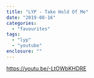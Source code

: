 ```yaml
---
title: "LYP - Take Hold Of Me"
date: "2019-08-16"
categories: 
  - "favourites"
tags: 
  - "lyp"
  - "youtube"
enclosure: ""
---
```


https://youtu.be/-LtOWbKHDRE
